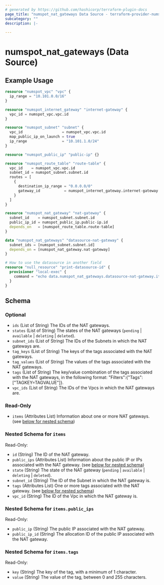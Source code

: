 ```yaml
---
# generated by https://github.com/hashicorp/terraform-plugin-docs
page_title: "numspot_nat_gateways Data Source - terraform-provider-numspot"
subcategory: ""
description: |-
  
---
```


# numspot_nat_gateways (Data Source)



## Example Usage

```terraform
resource "numspot_vpc" "vpc" {
  ip_range = "10.101.0.0/16"
}

resource "numspot_internet_gateway" "internet-gateway" {
  vpc_id = numspot_vpc.vpc.id
}

resource "numspot_subnet" "subnet" {
  vpc_id                  = numspot_vpc.vpc.id
  map_public_ip_on_launch = true
  ip_range                = "10.101.1.0/24"
}

resource "numspot_public_ip" "public-ip" {}

resource "numspot_route_table" "route-table" {
  vpc_id    = numspot_vpc.vpc.id
  subnet_id = numspot_subnet.subnet.id
  routes = [
    {
      destination_ip_range = "0.0.0.0/0"
      gateway_id           = numspot_internet_gateway.internet-gateway.id
    }
  ]
}

resource "numspot_nat_gateway" "nat-gateway" {
  subnet_id    = numspot_subnet.subnet.id
  public_ip_id = numspot_public_ip.public-ip.id
  depends_on   = [numspot_route_table.route-table]
}

data "numspot_nat_gateways" "datasource-nat-gateway" {
  subnet_ids = [numspot_subnet.subnet.id]
  depends_on = [numspot_nat_gateway.nat-gateway]
}

# How to use the datasource in another field
resource "null_resource" "print-datasource-id" {
  provisioner "local-exec" {
    command = "echo data.numspot_nat_gateways.datasource-nat-gateway.items.0.id"
  }
}
```

<!-- schema generated by tfplugindocs -->
## Schema

### Optional

- `ids` (List of String) The IDs of the NAT gateways.
- `states` (List of String) The states of the NAT gateways (`pending` \| `available` \| `deleting` \| `deleted`).
- `subnet_ids` (List of String) The IDs of the Subnets in which the NAT gateways are.
- `tag_keys` (List of String) The keys of the tags associated with the NAT gateways.
- `tag_values` (List of String) The values of the tags associated with the NAT gateways.
- `tags` (List of String) The key/value combination of the tags associated with the NAT gateways, in the following format: &quot;Filters&quot;:{&quot;Tags&quot;:[&quot;TAGKEY=TAGVALUE&quot;]}.
- `vpc_ids` (List of String) The IDs of the Vpcs in which the NAT gateways are.

### Read-Only

- `items` (Attributes List) Information about one or more NAT gateways. (see [below for nested schema](#nestedatt--items))

<a id="nestedatt--items"></a>
### Nested Schema for `items`

Read-Only:

- `id` (String) The ID of the NAT gateway.
- `public_ips` (Attributes List) Information about the public IP or IPs associated with the NAT gateway. (see [below for nested schema](#nestedatt--items--public_ips))
- `state` (String) The state of the NAT gateway (`pending` \| `available` \| `deleting` \| `deleted`).
- `subnet_id` (String) The ID of the Subnet in which the NAT gateway is.
- `tags` (Attributes List) One or more tags associated with the NAT gateway. (see [below for nested schema](#nestedatt--items--tags))
- `vpc_id` (String) The ID of the Vpc in which the NAT gateway is.

<a id="nestedatt--items--public_ips"></a>
### Nested Schema for `items.public_ips`

Read-Only:

- `public_ip` (String) The public IP associated with the NAT gateway.
- `public_ip_id` (String) The allocation ID of the public IP associated with the NAT gateway.


<a id="nestedatt--items--tags"></a>
### Nested Schema for `items.tags`

Read-Only:

- `key` (String) The key of the tag, with a minimum of 1 character.
- `value` (String) The value of the tag, between 0 and 255 characters.
